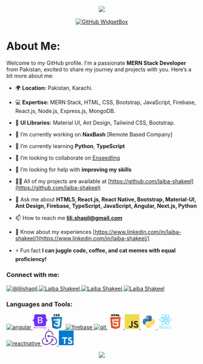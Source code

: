 <div align="center">
  
  ![](https://capsule-render.vercel.app/api?type=waving&height=200&color=gradient&text=Hi%20👋,%20I'm%20Laiba%20Shakeel&textBg=false&animation=scaleIn&fontSize=50&section=header&fontAlignY=40)

</div>

<div align="center">

  [![GitHub WidgetBox](https://github-widgetbox.vercel.app/api/profile?username=laiba-shakeel&data=followers,repositories,stars,commits&theme=light&hide_border=true)](https://github.com/laiba-shakeel/laiba-shakeel-widgetbox)

</div>

# About Me:

Welcome to my GitHub profile. I'm a passionate **MERN Stack Developer** from Pakistan, excited to share my journey and projects with you. Here’s a bit more about me:

- 🌍 **Location:** Pakistan, Karachi.
- 💻 **Expertise:** MERN Stack, HTML, CSS, Bootstrap, JavaScript, Firebase, React.js, Node.js, Express.js, MongoDB.
- 🎨 **UI Libraries:** Material UI, Ant Design, Tailwind CSS, Bootstrap.

- 🔭 I’m currently working on **NaxBash** [Remote Based Company]

- 🌱 I’m currently learning **Python**, **TypeScript**

- 👯 I’m looking to collaborate on [Enseedling](https://enseedling.com/)

- 🤝 I’m looking for help with **improving my skills**

- 👨‍💻 All of my projects are available at [https://github.com/laiba-shakeel](https://github.com/laiba-shakeel)

- 💬 Ask me about **HTML5, React.js, React Native, Bootstrap, Material-UI, Ant Design, Firebase, TypeScript, JavaScript, Angular, Next.js, Python**

- 📫 How to reach me **lili.shaqil@gmail.com**

- 📄 Know about my experiences [https://www.linkedin.com/in/laiba-shakeel/](https://www.linkedin.com/in/laiba-shakeel/)

- ⚡ Fun fact **I can juggle code, coffee, and cat memes with equal proficiency!**

<h3 align="left">Connect with me:</h3>
<p align="left">
  <a href="https://twitter.com/@lilishaqil" target="blank">
    <img align="center" src="https://raw.githubusercontent.com/rahuldkjain/github-profile-readme-generator/master/src/images/icons/Social/twitter.svg" alt="@lilishaqil" height="30" width="40" />
  </a>
  <a href="https://www.linkedin.com/in/laiba-shakeel/" target="blank">
    <img align="center" src="https://raw.githubusercontent.com/rahuldkjain/github-profile-readme-generator/master/src/images/icons/Social/linked-in-alt.svg" alt="Laiba Shakeel" height="30" width="40" />
  </a>
  <a href="https://www.facebook.com/bai.funjai/" target="blank">
    <img align="center" src="https://raw.githubusercontent.com/rahuldkjain/github-profile-readme-generator/master/src/images/icons/Social/facebook.svg" alt="Laiba Shakeel" height="30" width="40" />
  </a>
  <a href="https://www.instagram.com/laiba_shakeel10/" target="blank">
    <img align="center" src="https://raw.githubusercontent.com/rahuldkjain/github-profile-readme-generator/master/src/images/icons/Social/instagram.svg" alt="Laiba Shakeel" height="30" width="40" />
  </a>
</p>

<h3 align="left">Languages and Tools:</h3>
<p align="left">
  <a href="https://angular.io" target="_blank" rel="noreferrer">
    <img src="https://angular.io/assets/images/logos/angular/angular.svg" alt="angular" width="40" height="40"/>
  </a>
  <a href="https://getbootstrap.com" target="_blank" rel="noreferrer">
    <img src="https://raw.githubusercontent.com/devicons/devicon/master/icons/bootstrap/bootstrap-plain-wordmark.svg" alt="bootstrap" width="40" height="40"/>
  </a>
  <a href="https://www.w3schools.com/css/" target="_blank" rel="noreferrer">
    <img src="https://raw.githubusercontent.com/devicons/devicon/master/icons/css3/css3-original-wordmark.svg" alt="css3" width="40" height="40"/>
  </a>
  <a href="https://firebase.google.com/" target="_blank" rel="noreferrer">
    <img src="https://www.vectorlogo.zone/logos/firebase/firebase-icon.svg" alt="firebase" width="40" height="40"/>
  </a>
  <a href="https://git-scm.com/" target="_blank" rel="noreferrer">
    <img src="https://www.vectorlogo.zone/logos/git-scm/git-scm-icon.svg" alt="git" width="40" height="40"/>
  </a>
  <a href="https://www.w3.org/html/" target="_blank" rel="noreferrer">
    <img src="https://raw.githubusercontent.com/devicons/devicon/master/icons/html5/html5-original-wordmark.svg" alt="html5" width="40" height="40"/>
  </a>
  <a href="https://developer.mozilla.org/en-US/docs/Web/JavaScript" target="_blank" rel="noreferrer">
    <img src="https://raw.githubusercontent.com/devicons/devicon/master/icons/javascript/javascript-original.svg" alt="javascript" width="40" height="40"/>
  </a>
  <a href="https://www.python.org" target="_blank" rel="noreferrer">
    <img src="https://raw.githubusercontent.com/devicons/devicon/master/icons/python/python-original.svg" alt="python" width="40" height="40"/>
  </a>
  <a href="https://reactjs.org/" target="_blank" rel="noreferrer">
    <img src="https://raw.githubusercontent.com/devicons/devicon/master/icons/react/react-original-wordmark.svg" alt="react" width="40" height="40"/>
  </a>
  <a href="https://reactnative.dev/" target="_blank" rel="noreferrer">
    <img src="https://reactnative.dev/img/header_logo.svg" alt="reactnative" width="40" height="40"/>
  </a>
  <a href="https://redux.js.org" target="_blank" rel="noreferrer">
    <img src="https://raw.githubusercontent.com/devicons/devicon/master/icons/redux/redux-original.svg" alt="redux" width="40" height="40"/>
  </a>
  <a href="https://www.typescriptlang.org/" target="_blank" rel="noreferrer">
    <img src="https://raw.githubusercontent.com/devicons/devicon/master/icons/typescript/typescript-original.svg" alt="typescript" width="40" height="40"/>
  </a>
</p>

<div align="center">

  ![](https://capsule-render.vercel.app/api?type=waving&height=200&color=gradient&text=Thanks%20for%20reading%20the%20readme.&textBg=false&animation=scaleIn&fontSize=30&section=footer&fontAlignY=70)
</div>

